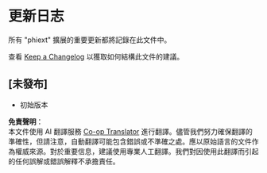 <!--
CO_OP_TRANSLATOR_METADATA:
{
  "original_hash": "717861279bce77869bac890492f171b2",
  "translation_date": "2025-04-04T05:34:42+00:00",
  "source_file": "code\\09.UpdateSamples\\Aug\\vscode\\phiext\\CHANGELOG.md",
  "language_code": "tw"
}
-->
# 更新日志

所有 "phiext" 擴展的重要更新都將記錄在此文件中。

查看 [Keep a Changelog](http://keepachangelog.com/) 以獲取如何結構此文件的建議。

## [未發布]

- 初始版本

**免責聲明**：  
本文件使用 AI 翻譯服務 [Co-op Translator](https://github.com/Azure/co-op-translator) 進行翻譯。儘管我們努力確保翻譯的準確性，但請注意，自動翻譯可能包含錯誤或不準確之處。應以原始語言的文件作為權威來源。對於重要信息，建議使用專業人工翻譯。我們對因使用此翻譯而引起的任何誤解或錯誤解釋不承擔責任。